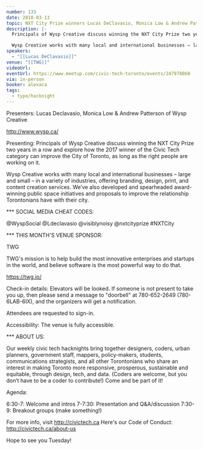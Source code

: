 ```yaml
---
number: 133
date: 2018-03-13
topic: NXT City Prize winners Lucas DeClavasio, Monica Low & Andrew Patterson
description: |-
  Principals of Wysp Creative discuss winning the NXT City Prize two years in a row and explore how the 2017 winner of the Civic Tech category can improve the City of Toronto, as long as the right people are working on it.

  Wysp Creative works with many local and international businesses – large and small – in a variety of industries, offering branding, design, print, and content creation services. We’ve also developed and spearheaded award-winning public space initiatives and proposals to improve the relationship Torontonians have with their city.
speakers:
  - "[[Lucas DeClavasio]]"
venue: "[[TWG]]"
videoUrl: 
eventUrl: https://www.meetup.com/civic-tech-toronto/events/247978060
via: in-person
booker: alexaca
tags:
  - type/hacknight
---
```


Presenters: Lucas Declavasio, Monica Low & Andrew Patterson of Wysp Creative

http://www.wysp.ca/

Presenting: Principals of Wysp Creative discuss winning the NXT City Prize two years in a row and explore how the 2017 winner of the Civic Tech category can improve the City of Toronto, as long as the right people are working on it.

Wysp Creative works with many local and international businesses – large and small – in a variety of industries, offering branding, design, print, and content creation services. We’ve also developed and spearheaded award-winning public space initiatives and proposals to improve the relationship Torontonians have with their city.

*** SOCIAL MEDIA CHEAT CODES:

@WyspSocial @Ldeclavasio @visiblynoisy @nxtcityprize #NXTCity

*** THIS MONTH'S VENUE SPONSOR:

TWG

TWG's mission is to help build the most innovative enterprises and startups in the world, and believe software is the most powerful way to do that.

https://twg.io/

Check-in details: Elevators will be looked. If someone is not present to take you up, then please send a message to "doorbell" at 780-652-2649 (780-6LAB-6IX), and the organizers will get a notification.

Attendees are requested to sign-in.

Accessibility: The venue is fully accessible.

*** ABOUT US:

Our weekly civic tech hacknights bring together designers, coders, urban planners, government staff, mappers, policy-makers, students, communications strategists, and all other Torontonians who share an interest in making Toronto more responsive, prosperous, sustainable and equitable, through design, tech, and data. (Coders are welcome, but you don’t have to be a coder to contribute!) Come and be part of it!

Agenda:

6:30-7: Welcome and intros
7-7:30: Presentation and Q&A/discussion
7:30-9: Breakout groups (make something!)

For more info, visit http://civictech.ca
Here's our Code of Conduct: http://civictech.ca/about-us

Hope to see you Tuesday!